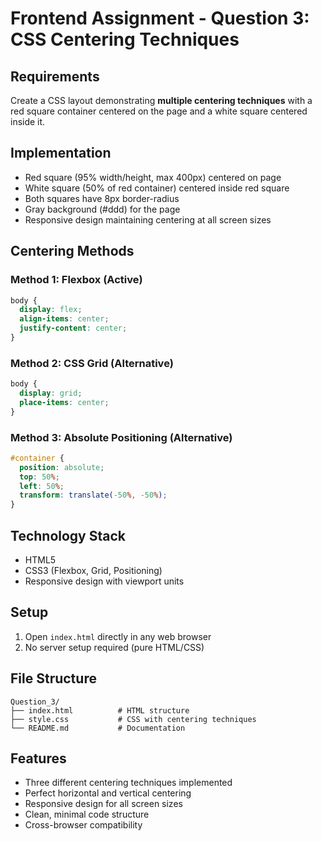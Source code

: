 # Frontend Assignment - Question 3: CSS Centering Techniques

## Requirements

Create a CSS layout demonstrating **multiple centering techniques** with a red square container centered on the page and a white square centered inside it.

## Implementation

- Red square (95% width/height, max 400px) centered on page
- White square (50% of red container) centered inside red square
- Both squares have 8px border-radius
- Gray background (#ddd) for the page
- Responsive design maintaining centering at all screen sizes

## Centering Methods

### Method 1: Flexbox (Active)

```css
body {
  display: flex;
  align-items: center;
  justify-content: center;
}
```

### Method 2: CSS Grid (Alternative)

```css
body {
  display: grid;
  place-items: center;
}
```

### Method 3: Absolute Positioning (Alternative)

```css
#container {
  position: absolute;
  top: 50%;
  left: 50%;
  transform: translate(-50%, -50%);
}
```

## Technology Stack

- HTML5
- CSS3 (Flexbox, Grid, Positioning)
- Responsive design with viewport units

## Setup

1. Open `index.html` directly in any web browser
2. No server setup required (pure HTML/CSS)

## File Structure

```
Question_3/
├── index.html          # HTML structure
├── style.css           # CSS with centering techniques
└── README.md           # Documentation
```

## Features

- Three different centering techniques implemented
- Perfect horizontal and vertical centering
- Responsive design for all screen sizes
- Clean, minimal code structure
- Cross-browser compatibility
